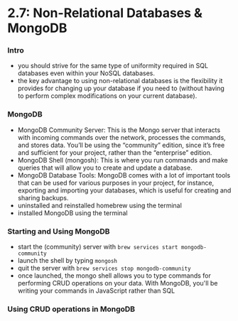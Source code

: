 # 2.7: Non-Relational Databases & MongoDB

### Intro
- you should strive for the same type of uniformity required in SQL databases even within your NoSQL databases.
- the key advantage to using non-relational databases is the flexibility it provides for changing up your database if you need to (without having to perform complex modifications on your current database).

### MongoDB
 - MongoDB Community Server: This is the Mongo server that interacts with incoming commands over the network, processes the commands, and stores data. You’ll be using the “community” edition, since it’s free and sufficient for your project, rather than the “enterprise” edition.
- MongoDB Shell (mongosh): This is where you run commands and make queries that will allow you to create and update a database.
- MongoDB Database Tools: MongoDB comes with a lot of important tools that can be used for various purposes in your project, for instance, exporting and importing your databases, which is useful for creating and sharing backups.
- uninstalled and reinstalled homebrew using the terminal
- installed MongoDB using the terminal

### Starting and Using MongoDB
- start the (community) server with `brew services start mongodb-community`
- launch the shell by typing `mongosh`
- quit the server with `brew services stop mongodb-community`
- once launched, the mongo shell allows you to type commands for performing CRUD operations on your data. With MongoDB, you'll be writing your commands in JavaScript rather than SQL

### Using CRUD operations in MongoDB
